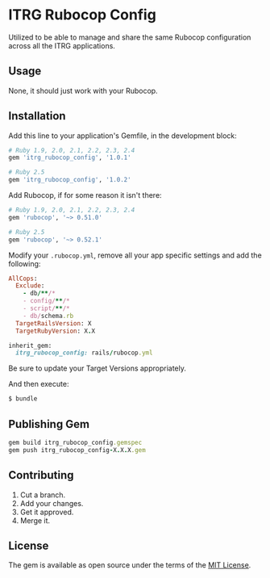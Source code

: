 # ITRG Rubocop Config
Utilized to be able to manage and share the same Rubocop configuration across all the ITRG applications.

## Usage
None, it should just work with your Rubocop.

## Installation
Add this line to your application's Gemfile, in the development block:

```ruby
# Ruby 1.9, 2.0, 2.1, 2.2, 2.3, 2.4
gem 'itrg_rubocop_config', '1.0.1'

# Ruby 2.5
gem 'itrg_rubocop_config', '1.0.2'
```

Add Rubocop, if for some reason it isn't there:

```ruby
# Ruby 1.9, 2.0, 2.1, 2.2, 2.3, 2.4
gem 'rubocop', '~> 0.51.0'

# Ruby 2.5
gem 'rubocop', '~> 0.52.1'
```

Modify your ```.rubocop.yml```, remove all your app specific settings and add the following:

```ruby
AllCops:
  Exclude:
    - db/**/*
    - config/**/*
    - script/**/*
    - db/schema.rb
  TargetRailsVersion: X
  TargetRubyVersion: X.X

inherit_gem:
  itrg_rubocop_config: rails/rubocop.yml
```

Be sure to update your Target Versions appropriately.

And then execute:
```bash
$ bundle
```


## Publishing Gem

```ruby
gem build itrg_rubocop_config.gemspec
gem push itrg_rubocop_config-X.X.X.gem
```

## Contributing
1. Cut a branch.
2. Add your changes.
3. Get it approved.
4. Merge it.

## License
The gem is available as open source under the terms of the [MIT License](http://opensource.org/licenses/MIT).
